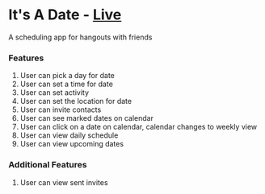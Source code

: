 # It's A Date - <a href="https://its-a-date1.herokuapp.com">Live</a>
A scheduling app for hangouts with friends

### Features 
1. User can pick a day for date
2. User can set a time for date
3. User can set activity
4. User can set the location for date
5. User can invite contacts
6. User can see marked dates on calendar
7. User can click on a date on calendar, calendar changes to weekly view
8. User can view daily schedule
9. User can view upcoming dates

### Additional Features
1. User can view sent invites
